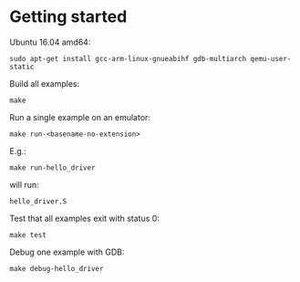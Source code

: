 # Getting started

Ubuntu 16.04 amd64:

    sudo apt-get install gcc-arm-linux-gnueabihf gdb-multiarch qemu-user-static

Build all examples:

    make

Run a single example on an emulator:

    make run-<basename-no-extension>

E.g.:

    make run-hello_driver

will run:

    hello_driver.S

Test that all examples exit with status 0:

    make test

Debug one example with GDB:

    make debug-hello_driver
